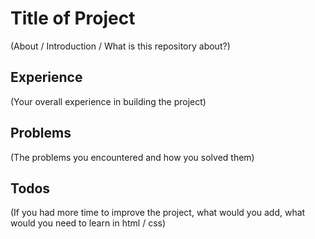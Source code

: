 # Title of Project 
(About / Introduction / What is this repository about?)

## Experience
(Your overall experience in building the project)

## Problems
(The problems you encountered and how you solved them)

## Todos
(If you had more time to improve the project, what would you add, what would you need to learn in html / css)